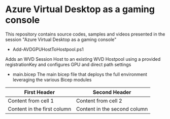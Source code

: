 #  Azure Virtual Desktop as a gaming console
This repository contains source codes, samples and videos presented in the session "Azure Virtual Desktop as a gaming console"

- Add-AVDGPUHostToHostpool.ps1

Adds an WVD Session Host to an existing WVD Hostpool using a provided registrationKey and configures GPU and direct path settings

- main.bicep
The main bicep file that deploys the full environment leveraging the various Bicep modules

First Header | Second Header
------------ | -------------
Content from cell 1 | Content from cell 2
Content in the first column | Content in the second column
